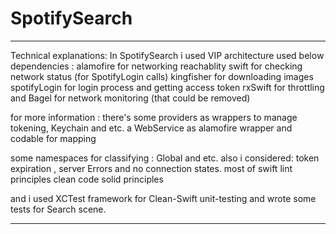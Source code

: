 # SpotifySearch
-------------------------------------
Technical explanations:
In SpotifySearch  i used VIP architecture
used below dependencies :
alamofire for networking
reachablity swift for checking network status (for SpotifyLogin calls)
kingfisher for downloading images
spotifyLogin for login process and getting access token
rxSwift for throttling
and Bagel for network monitoring (that  could be removed)

for more information :
there's some providers as wrappers to manage tokening, Keychain and etc.
a WebService as alamofire wrapper and codable for mapping

some namespaces for classifying : Global and etc.
also i considered:
token expiration , server Errors and no connection states.
most of swift lint principles
clean code solid principles

and i used XCTest framework for Clean-Swift unit-testing and wrote some tests for Search scene.

-------------------------------------------
